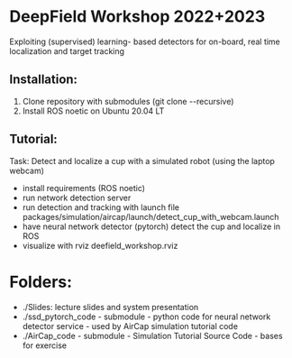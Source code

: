 # DeepField Workshop 2022+2023

Exploiting (supervised) learning-
based detectors for on-board,
real time localization and target
tracking

## Installation:

1. Clone repository with submodules (git clone --recursive)
2. Install ROS noetic on Ubuntu 20.04 LT

## Tutorial:

Task: Detect and localize a cup with a simulated robot (using the laptop webcam) 

* install requirements (ROS noetic)
* run network detection server
* run detection and tracking with launch file packages/simulation/aircap/launch/detect_cup_with_webcam.launch
* have neural network detector (pytorch) detect the cup and localize in ROS
* visualize with rviz deefield_workshop.rviz

# Folders:

* ./Slides: lecture slides and system presentation
* ./ssd_pytorch_code - submodule - python code for neural network detector service - used by AirCap simulation tutorial code
* ./AirCap_code - submodule - Simulation Tutorial Source Code - bases for exercise
